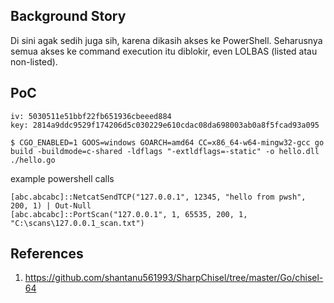 ## Background Story

Di sini agak sedih juga sih, karena dikasih akses ke PowerShell. Seharusnya semua akses ke command execution itu diblokir, even LOLBAS (listed atau non-listed).

## PoC

```
iv: 5030511e51bbf22fb651936cbeeed884
key: 2814a9ddc9529f174206d5c030229e610cdac08da698003ab0a8f5fcad93a095
```

```console
$ CGO_ENABLED=1 GOOS=windows GOARCH=amd64 CC=x86_64-w64-mingw32-gcc go build -buildmode=c-shared -ldflags "-extldflags=-static" -o hello.dll ./hello.go
```

example powershell calls
```
[abc.abcabc]::NetcatSendTCP("127.0.0.1", 12345, "hello from pwsh", 200, 1) | Out-Null
[abc.abcabc]::PortScan("127.0.0.1", 1, 65535, 200, 1, "C:\scans\127.0.0.1_scan.txt")
```

## References
1. <https://github.com/shantanu561993/SharpChisel/tree/master/Go/chisel-64>
